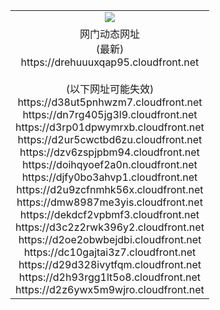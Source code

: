 ﻿<table>
  <tr></tr>
  <tr><td colspan=2 align=center><img src="https://drehuuuxqap95.cloudfront.net/Up/oGate.jpg" /></td></tr>
  <tr><td colspan=2 align=center>网门动态网址<br/>(最新)
<br>https://drehuuuxqap95.cloudfront.net
<br/><br/>(以下网址可能失效)
<br>https://d38ut5pnhwzm7.cloudfront.net
<br>https://dn7rg405jg3l9.cloudfront.net
<br>https://d3rp01dpwymrxb.cloudfront.net
<br>https://d2ur5cwctbd6zu.cloudfront.net
<br>https://dzv6zspjpbm94.cloudfront.net
<br>https://doihqyoef2a0n.cloudfront.net
<br>https://djfy0bo3ahvp1.cloudfront.net
<br>https://d2u9zcfnmhk56x.cloudfront.net
<br>https://dmw8987me3yis.cloudfront.net
<br>https://dekdcf2vpbmf3.cloudfront.net
<br>https://d3c2z2rwk396y2.cloudfront.net
<br>https://d2oe2obwbejdbi.cloudfront.net
<br>https://dc10gajtai3z7.cloudfront.net
<br>https://d29d328ivytfqm.cloudfront.net
<br>https://d2h93rgg1lt5o8.cloudfront.net
<br>https://d2z6ywx5m9wjro.cloudfront.net
    </td>
  </tr>
</table>
